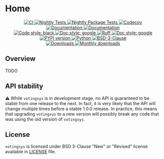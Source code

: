 # Home

<p align="center">
    <a href="https://github.com/durandtibo/votingsys/actions">
        <img alt="CI" src="https://github.com/durandtibo/votingsys/workflows/CI/badge.svg">
    </a>
    <a href="https://github.com/durandtibo/votingsys/actions">
        <img alt="Nightly Tests" src="https://github.com/durandtibo/votingsys/workflows/Nightly%20Tests/badge.svg">
    </a>
    <a href="https://github.com/durandtibo/votingsys/actions">
        <img alt="Nightly Package Tests" src="https://github.com/durandtibo/votingsys/workflows/Nightly%20Package%20Tests/badge.svg">
    </a>
    <a href="https://codecov.io/gh/durandtibo/votingsys">
        <img alt="Codecov" src="https://codecov.io/gh/durandtibo/votingsys/branch/main/graph/badge.svg">
    </a>
    <br/>
    <a href="https://durandtibo.github.io/votingsys/">
        <img alt="Documentation" src="https://github.com/durandtibo/votingsys/workflows/Documentation%20(stable)/badge.svg">
    </a>
    <a href="https://durandtibo.github.io/votingsys/">
        <img alt="Documentation" src="https://github.com/durandtibo/votingsys/workflows/Documentation%20(unstable)/badge.svg">
    </a>
    <br/>
    <a href="https://github.com/psf/black">
        <img  alt="Code style: black" src="https://img.shields.io/badge/code%20style-black-000000.svg">
    </a>
    <a href="https://google.github.io/styleguide/pyguide.html#s3.8-comments-and-docstrings">
        <img  alt="Doc style: google" src="https://img.shields.io/badge/%20style-google-3666d6.svg">
    </a>
    <a href="https://github.com/astral-sh/ruff">
        <img src="https://img.shields.io/endpoint?url=https://raw.githubusercontent.com/astral-sh/ruff/main/assets/badge/v2.json" alt="Ruff" style="max-width:100%;">
    </a>
    <a href="https://github.com/guilatrova/tryceratops">
        <img  alt="Doc style: google" src="https://img.shields.io/badge/try%2Fexcept%20style-tryceratops%20%F0%9F%A6%96%E2%9C%A8-black">
    </a>
    <br/>
    <a href="https://pypi.org/project/votingsys/">
        <img alt="PYPI version" src="https://img.shields.io/pypi/v/votingsys">
    </a>
    <a href="https://pypi.org/project/votingsys/">
        <img alt="Python" src="https://img.shields.io/pypi/pyversions/votingsys.svg">
    </a>
    <a href="https://opensource.org/licenses/BSD-3-Clause">
        <img alt="BSD-3-Clause" src="https://img.shields.io/pypi/l/votingsys">
    </a>
    <br/>
    <a href="https://pepy.tech/project/votingsys">
        <img  alt="Downloads" src="https://static.pepy.tech/badge/votingsys">
    </a>
    <a href="https://pepy.tech/project/votingsys">
        <img  alt="Monthly downloads" src="https://static.pepy.tech/badge/votingsys/month">
    </a>
    <br/>
</p>

## Overview

TODO

## API stability

:warning: While `votingsys` is in development stage, no API is guaranteed to be stable from one
release to the next. In fact, it is very likely that the API will change multiple times before a
stable 1.0.0 release. In practice, this means that upgrading `votingsys` to a new version will
possibly break any code that was using the old version of `votingsys`.

## License

`votingsys` is licensed under BSD 3-Clause "New" or "Revised" license available
in [LICENSE](https://github.com/durandtibo/votingsys/blob/main/LICENSE) file.
